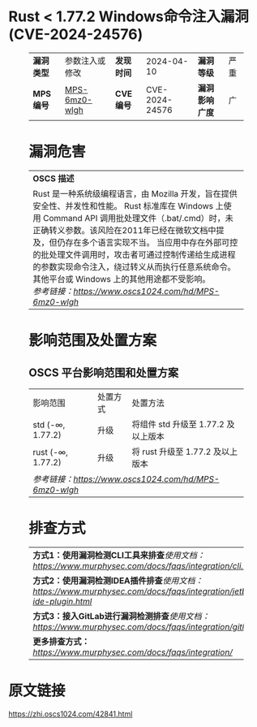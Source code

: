 # Rust < 1.77.2 Windows命令注入漏洞 (CVE-2024-24576)
<figure class="wp-block-table">
    <table>
        <tbody>
        <tr>
            <td><strong>漏洞类型</strong></td>
            <td>参数注入或修改</td>
            <td><strong>发现时间</strong></td>
            <td>2024-04-10</td>
            <td><strong>漏洞等级</strong></td>
            <td>严重</td>
        </tr>
        <tr>
            <td><strong>MPS编号</strong></td>
            <td><a href="https://www.oscs1024.com/hd/MPS-6mz0-wlgh">MPS-6mz0-wlgh</a></td>
            <td><strong>CVE编号</strong></td>
            <td>CVE-2024-24576</td>
            <td><strong>漏洞影响广度</strong></td>
            <td>广</td>
        </tr>
        </tbody>
    </table>
</figure>


<figure class="wp-block-table">
    <h1 class="wp-block-heading">漏洞危害</h1>
    <table>
        <tbody>
        <tr>
            <td><strong>OSCS 描述</strong></td>
        </tr>
        <tr>
            <td>Rust 是一种系统级编程语言，由 Mozilla 开发，旨在提供安全性、并发性和性能。
Rust 标准库在 Windows 上使用 Command API 调用批处理文件（.bat/.cmd）时，未正确转义参数。该风险在2011年已经在微软文档中提及，但仍存在多个语言实现不当。
当应用中存在外部可控的批处理文件调用时，攻击者可通过控制传递给生成进程的参数实现命令注入，绕过转义从而执行任意系统命令。
其他平台或 Windows 上的其他用途都不受影响。<br><em>参考链接：<a
                    href="https://www.oscs1024.com/hd/MPS-6mz0-wlgh">https://www.oscs1024.com/hd/MPS-6mz0-wlgh</a></em>
            </td>
        </tr>
        </tbody>
    </table>
</figure>


<figure class="wp-block-table alignleft">
    <h1 class="wp-block-heading">影响范围及处置方案</h1>
    <h2 class="wp-block-heading"><strong>OSCS</strong> <strong>平台影响范围和处置方案</strong></h2>
    <table>
        <tbody>
        <tr>
            <td>影响范围</td>
            <td>处置方式</td>
            <td>处置方法</td>
        </tr>
        <tr><td rowspan="1">std (-∞, 1.77.2)</td><td>升级</td><td>将组件 std 升级至 1.77.2 及以上版本</td></tr><tr><td rowspan="1">rust (-∞, 1.77.2)</td><td>升级</td><td>将 rust 升级至 1.77.2 及以上版本</td></tr>
        <tr>
            <td colspan="3"><em>参考链接：</em><em><a
                    href="https://www.oscs1024.com/hd/MPS-6mz0-wlgh">https://www.oscs1024.com/hd/MPS-6mz0-wlgh</a></em></td>
        </tr>
        </tbody>
    </table>
</figure>


<figure class="wp-block-table">
    <h1 class="wp-block-heading">排查方式</h1>
    <table>
        <tbody>
        <tr>
            <td><strong>方式1：使用漏洞检测CLI工具来排查</strong><em>使用文档：<a
                    href="https://www.murphysec.com/docs/faqs/integration/cli.html">https://www.murphysec.com/docs/faqs/integration/cli.html</a></em>
            </td>
        </tr>
        <tr>
            <td><strong>方式2：使用漏洞检测IDEA插件排查</strong><em>使用文档：<a
                    href="https://www.murphysec.com/docs/faqs/integration/jetbrains-ide-plugin.html">https://www.murphysec.com/docs/faqs/integration/jetbrains-ide-plugin.html</a></em>
            </td>
        </tr>
        <tr>
            <td><strong>方式3：接入GitLab进行漏洞检测排查</strong><em>使用文档：<a
                    href="https://www.murphysec.com/docs/faqs/integration/gitlab.html">https://www.murphysec.com/docs/faqs/integration/gitlab.html</a></em>
            </td>
        </tr>
        <tr>
            <td><strong>更多排查方式：</strong><em><a
                    href="https://www.murphysec.com/docs/faqs/integration/">https://www.murphysec.com/docs/faqs/integration/</a></em>
            </td>
        </tr>
        </tbody>
    </table>
</figure>
<h1>原文链接</h1>
<p><a href="https://zhi.oscs1024.com/42841.html">https://zhi.oscs1024.com/42841.html</a></p>